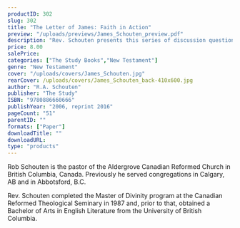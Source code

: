 ```yaml
---
productID: 302
slug: 302
title: "The Letter of James: Faith in Action"
preview: "/uploads/previews/James_Schouten_preview.pdf"
description: "Rev. Schouten presents this series of discussion questions with the hope that God's people may come to better understand and appreciate the life-changing teaching found in the letter of James: that when the preaching of the gospel is received in humility, the hearers of the Word become doers. The questions are designed to promote a careful read of each section of James. 10 Outlines in a convenient coil bound format."
price: 8.00
salePrice: 
categories: ["The Study Books","New Testament"]
genre: "New Testament"
cover: "/uploads/covers/James_Schouten.jpg"
rearCover: /uploads/covers/James_Schouten_back-410x600.jpg
author: "R.A. Schouten"
publisher: "The Study"
ISBN: "9780886660666"
publishYear: "2006, reprint 2016"
pageCount: "51"
parentID: ""
formats: ["Paper"]
downloadTitle: ""
downloadURL: 
type: "products"
---
```

Rob Schouten is the pastor of the Aldergrove Canadian Reformed Church in British Columbia, Canada. Previously he served congregations in Calgary, AB and in Abbotsford, B.C.

Rev. Schouten completed the Master of Divinity program at the Canadian Reformed Theological Seminary in 1987 and, prior to that, obtained a Bachelor of Arts in English Literature from the University of British Columbia.